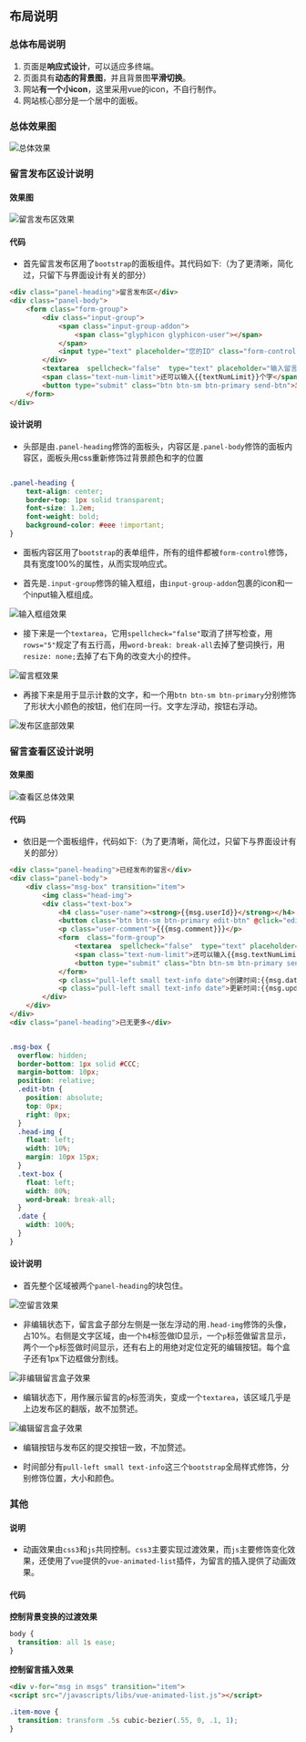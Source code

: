 ## 布局说明

### 总体布局说明
1. 页面是**响应式设计**，可以适应多终端。
2. 页面具有**动态的背景图**，并且背景图**平滑切换**。
3. 网站**有一个小icon**，这里采用vue的icon，不自行制作。
4. 网站核心部分是一个居中的面板。

### 总体效果图
![总体效果](./images/whole.png)

### 留言发布区设计说明

#### 效果图

![留言发布区效果](./images/留言发布区.png)  

#### 代码 
+ 首先留言发布区用了`bootstrap`的面板组件。其代码如下:（为了更清晰，简化过，只留下与界面设计有关的部分）

```html
<div class="panel-heading">留言发布区</div>
<div class="panel-body">
	<form class="form-group">
		<div class="input-group">
			<span class="input-group-addon">
				<span class="glyphicon glyphicon-user"></span>
			</span>
			<input type="text" placeholder="您的ID" class="form-control">
		</div>
		<textarea  spellcheck="false"  type="text" placeholder="输入留言.." class="form-control comment"  rows="5"></textarea>
		<span class="text-num-limit">还可以输入{{textNumLimit}}个字</span>
		<button type="submit" class="btn btn-sm btn-primary send-btn">发布</button>
	</form>
</div>
```
#### 设计说明

+ 头部是由`.panel-heading`修饰的面板头，内容区是`.panel-body`修饰的面板内容区，面板头用css重新修饰过背景颜色和字的位置

```css

.panel-heading {
	text-align: center;
	border-top: 1px solid transparent;
	font-size: 1.2em;
	font-weight: bold;
	background-color: #eee !important;
}

```

+ 面板内容区用了`bootstrap`的表单组件，所有的组件都被`form-control`修饰，具有宽度100%的属性，从而实现响应式。  

+ 首先是`.input-group`修饰的输入框组，由`input-group-addon`包裹的icon和一个input输入框组成。

![输入框组效果](./images/输入框组.png)

+ 接下来是一个`textarea`，它用`spellcheck="false"`取消了拼写检查，用`rows="5"`规定了有五行高，用`word-break: break-all`去掉了整词换行，用`resize: none;`去掉了右下角的改变大小的控件。

![留言框效果](./images/留言框.png)

+ 再接下来是用于显示计数的文字，和一个用`btn btn-sm btn-primary`分别修饰了形状大小颜色的按钮，他们在同一行。文字左浮动，按钮右浮动。  


![发布区底部效果](./images/发布区底部.png)

### 留言查看区设计说明

#### 效果图

![查看区总体效果](./images/留言查看区.png)

#### 代码

+ 依旧是一个面板组件，代码如下:（为了更清晰，简化过，只留下与界面设计有关的部分）

```html
<div class="panel-heading">已经发布的留言</div>
<div class="panel-body">
	<div class="msg-box" transition="item">
		<img class="head-img">
		<div class="text-box">
			<h4 class="user-name"><strong>{{msg.userId}}</strong></h4>
			<button class="btn btn-sm btn-primary edit-btn" @click="editComment($index)">编辑</button>
			<p class="user-comment">{{{msg.comment}}}</p>
			<form  class="form-group">
				<textarea  spellcheck="false"  type="text" placeholder="输入留言.." class="form-control comment" v-model="msg.comment" rows="5"></textarea>
				<span class="text-num-limit">还可以输入{{msg.textNumLimit}}个字</span>
				<button type="submit" class="btn btn-sm btn-primary send-btn">保存</button>
			</form>
			<p class="pull-left small text-info date">创建时间:{{msg.date}}</p>
			<p class="pull-left small text-info date">更新时间:{{msg.updateDate}}</p>
		</div>
	</div>
</div>
<div class="panel-heading">已无更多</div>
```

```css

.msg-box {
  overflow: hidden;
  border-bottom: 1px solid #CCC;
  margin-bottom: 10px;
  position: relative;
  .edit-btn {
    position: absolute;
    top: 0px;
    right: 0px;
  }
  .head-img {
    float: left;
    width: 10%;
    margin: 10px 15px;
  }
  .text-box {
    float: left;
    width: 80%;
    word-break: break-all;
  }
  .date {
    width: 100%;
  }
}

```

#### 设计说明

+ 首先整个区域被两个`panel-heading`的块包住。

![空留言效果](./images/空留言.png)

+ 非编辑状态下，留言盒子部分左侧是一张左浮动的用`.head-img`修饰的头像，占10%。右侧是文字区域，由一个`h4`标签做ID显示，一个`p`标签做留言显示，两个一个`p`标签做时间显示，还有右上的用绝对定位定死的编辑按钮。每个盒子还有1px下边框做分割线。

![非编辑留言盒子效果](./images/留言盒子.png)

+ 编辑状态下，用作展示留言的`p`标签消失，变成一个`textarea`，该区域几乎是上边发布区的翻版，故不加赘述。

![编辑留言盒子效果](./images/留言盒子_编辑.png)

+ 编辑按钮与发布区的提交按钮一致，不加赘述。

+ 时间部分有`pull-left small text-info`这三个`bootstrap`全局样式修饰，分别修饰位置，大小和颜色。

### 其他

#### 说明

+ 动画效果由`css3`和`js`共同控制。`css3`主要实现过渡效果，而`js`主要修饰变化效果，还使用了`vue`提供的`vue-animated-list`插件，为留言的插入提供了动画效果。

#### 代码

**控制背景变换的过渡效果**  

```css
body {
  transition: all 1s ease;
}
```

**控制留言插入效果**  

```html
<div v-for="msg in msgs" transition="item">
<script src="/javascripts/libs/vue-animated-list.js"></script>
```
```css
.item-move {
  transition: transform .5s cubic-bezier(.55, 0, .1, 1);
}
```